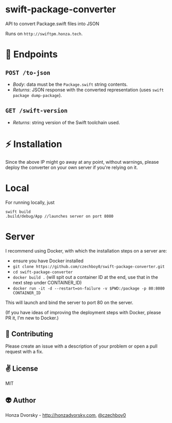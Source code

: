 # swift-package-converter
API to convert Package.swift files into JSON

Runs on `http://swiftpm.honza.tech`.

# :rocket: Endpoints

## `POST /to-json`
- *Body*: data must be the `Package.swift` string contents.
- *Returns*: JSON response with the converted representation (uses `swift package dump-package`).

## `GET /swift-version`
- *Returns*: string version of the Swift toolchain used.

# :zap: Installation

Since the above IP might go away at any point, without warnings, please deploy the converter on your own server if you're relying on it.

# Local
 For running locally, just

```
swift build
.build/debug/App //launches server on port 8080
```
# Server

I recommend using Docker, with which the installation steps on a server are:

- ensure you have Docker installed
- `git clone https://github.com/czechboy0/swift-package-converter.git`
- `cd swift-package-converter`
- `docker build .` (will spit out a container ID at the end, use that in the next step under CONTAINER_ID)
- `docker run -it -d --restart=on-failure -v $PWD:/package -p 80:8080 CONTAINER_ID`

This will launch and bind the server to port 80 on the server.

(If you have ideas of improving the deployment steps with Docker, please PR it, I'm new to Docker.)

:gift_heart: Contributing
------------
Please create an issue with a description of your problem or open a pull request with a fix.

:v: License
-------
MIT

:alien: Author
------
Honza Dvorsky - http://honzadvorsky.com, [@czechboy0](http://twitter.com/czechboy0)

